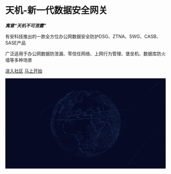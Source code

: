 # 天机-新一代数据安全网关

***寓意“天机不可泄露”***

有安科技推出的一款全方位办公网数据安全防护DSG、ZTNA、SWG、CASB、SASE产品

广泛适用于办公网数据防泄漏、零信任网络、上网行为管理、堡垒机、数据库防火墙等多种场景

[<i class="iconfont icon-github"></i> 进入社区](https://github.com/Safe3/tianji)
[马上开始 <i class="iconfont icon-down"></i>](#main)

<!-- background image -->
![](_media/2.png)
